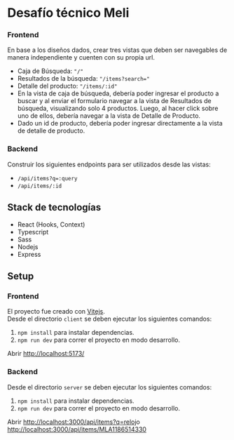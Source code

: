 # Desafío técnico Meli

### Frontend

En base a los diseños dados, crear tres vistas que deben ser navegables de manera independiente y cuenten con su propia url.

- Caja de Búsqueda: `"/"`
- Resultados de la búsqueda: `"/items?search="`
- Detalle del producto: `"/items/:id"`
- En la vista de caja de búsqueda, debería poder ingresar el producto a buscar y al enviar el formulario navegar a la vista de Resultados de búsqueda, visualizando solo 4 productos. Luego, al hacer click sobre uno de ellos, debería navegar a la vista de Detalle de Producto.
- Dado un id de producto, debería poder ingresar directamente a la vista de detalle de producto.

### Backend

Construir los siguientes endpoints para ser utilizados desde las vistas:

- `/api/items?q=​:query`
- `/api/items/​:id`

## Stack de tecnologías

- React (Hooks, Context)
- Typescript
- Sass
- Nodejs
- Express

## Setup

### Frontend

El proyecto fue creado con [Vitejs](https://vitejs.dev/).  
Desde el directorio `client` se deben ejecutar los siguientes comandos:

1.  `npm install` para instalar dependencias.
2.  `npm run dev` para correr el proyecto en modo desarrollo.

Abrir [http://localhost:5173/](http://localhost:5173/)

### Backend

Desde el directorio `server` se deben ejecutar los siguientes comandos:

1.  `npm install` para instalar dependencias.
2.  `npm run dev` para correr el proyecto en modo desarrollo.

Abrir [http://localhost:3000/api/items?q=reloj​](http://localhost:3000/api/items?q=reloj) o [http://localhost:3000/api/items/MLA1186514330](http://localhost:3000/api/items/MLA1186514330)
